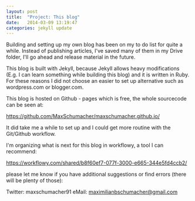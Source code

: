 ```yaml
---
layout: post
title:  "Project: This blog"
date:   2014-03-09 13:19:47
categories: jekyll update
---
```


Building and setting up my own blog has been on my to do list for quite a while. Instead of publishing articles, I've saved many of them in my Drive folder, I'll go ahead and release material in the future.

This blog is built with Jekyll, because Jekyll allows heavy modifications (E.g. I can learn something while building this blog) and it is written in Ruby. For these reasons I did not choose an easier to set up alternative such as wordpress.com or blogger.com.

This blog is hosted on Github - pages which is free, the whole sourcecode can be seen at:

https://github.com/MaxSchumacher/maxschumacher.github.io/

It did take me a while to set up and I could get more routine with the Git/Github workflow.

I'm organizing what is next for this blog in workflowy, a tool I can recommend:

https://workflowy.com/shared/b8f60ef7-077f-3000-e665-344e5fd4ccb2/

please let me know if you have additional suggestions or find errors (there will be plenty of those):

Twitter: maxschumacher91
eMail: maximilianbschumacher@gmail.com
